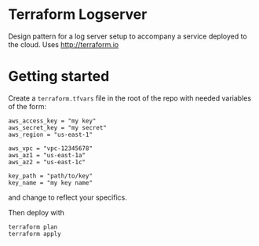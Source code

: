 Terraform Logserver 
===================

Design pattern for a log server setup to accompany a service deployed  to the cloud. Uses http://terraform.io

# Getting started

Create a `terraform.tfvars` file in the root of the repo with needed variables of the form:

```
aws_access_key = "my key"
aws_secret_key = "my secret"
aws_region = "us-east-1"

aws_vpc = "vpc-12345678"
aws_az1 = "us-east-1a"
aws_az2 = "us-east-1c"

key_path = "path/to/key"
key_name = "my key name"
```

and change to reflect your specifics. 

Then deploy with 

``` 
terraform plan 
terraform apply
```
